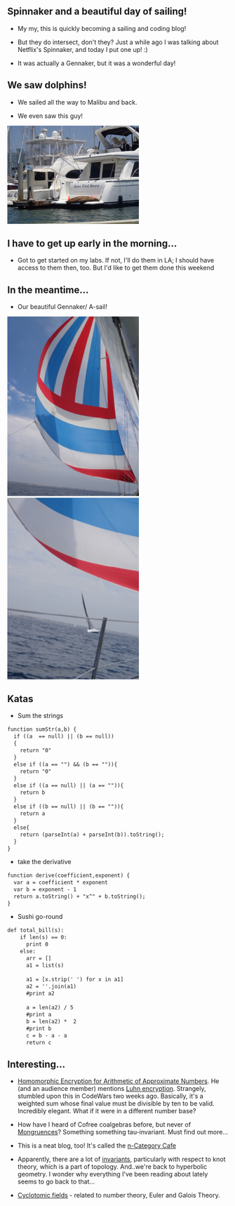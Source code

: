 ## Spinnaker and a beautiful day of sailing!

- My my, this is quickly becoming a sailing and coding blog! 

- But they do intersect, don't they? Just a while ago I was talking about 
  Netflix's Spinnaker, and today I put one up! :)
  
- It was actually a Gennaker, but it was a wonderful day!

## We saw dolphins! 

- We sailed all the way to Malibu and back.

- We even saw this guy! 

<img src="/images/sea_001.png" width="300">

## I have to get up early in the morning...

- Got to get started on my labs. 
  If not, I'll do them in LA; I should have 
  access to them then, too. But I'd like to get
  them done this weekend
  
## In the meantime...

- Our beautiful Gennaker/ A-sail! 

<img src="/images/sea_002.png" width="300">

<img src="/images/sea_003.png" width="300">


## Katas

- Sum the strings

```
function sumStr(a,b) {
  if ((a  == null) || (b == null))
  {
    return "0"
  }
  else if ((a == "") && (b == "")){
    return "0"
  }
  else if ((a == null) || (a == "")){
    return b
  }
  else if ((b == null) || (b == "")){
    return a
  }
  else{
    return (parseInt(a) + parseInt(b)).toString();
  }
}
```

- take the derivative

```
function derive(coefficient,exponent) {
  var a = coefficient * exponent
  var b = exponent - 1
  return a.toString() + "x^" + b.toString();
}
```

- Sushi go-round

```
def total_bill(s):
    if len(s) == 0:
      print 0
    else:
      arr = []
      a1 = list(s)
      
      a1 = [x.strip(' ') for x in a1]
      a2 = ''.join(a1)
      #print a2
     
      a = len(a2) / 5
      #print a
      b = len(a2) *  2
      #print b
      c = b - a - a 
      return c
```
## Interesting...

- [Homomorphic Encryption for Arithmetic of Approximate Numbers](https://www.youtube.com/watch?v=brAXXghiqM0&feature=em-uploademail). He (and an audience member) mentions [Luhn encryption](http://www.investopedia.com/terms/l/luhn-algorithm.asp). Strangely, stumbled upon this in CodeWars two weeks ago. Basically, it's a weighted sum whose final value must be divisible by ten to be valid. Incredibly elegant. What if it were in a different number base?

- How have I heard of Cofree coalgebras before, but never of [Mongruences](http://blog.sigfpe.com/2006/04/mongruences.html)?
  Something something tau-invariant. Must find out more...
  
- This is a neat blog, too! It's called the [n-Category Cafe](https://golem.ph.utexas.edu/category/2009/09/proof_by_coinduction.html)

- Apparently, there are a lot of [invariants](https://en.wikipedia.org/wiki/Quantum_invariant), particularly with respect to knot   theory, which is a part of topology. And..we're back to hyperbolic geometry. I wonder why everything I've been reading about lately seems to go back to that...

- [Cyclotomic fields](https://en.wikipedia.org/wiki/Cyclotomic_field) - related to number theory, Euler and Galois Theory.
